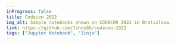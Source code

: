 ```yaml
---
inProgress: false
title: Codecon 2022
img_alt: Sample notebooks shown on CODECON 2022 in Bratislava.
link: https://github.com/Johnz86/codecon-2022
tags: ["Jupyter Notebook", "Jinja"]
---
```

